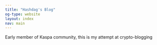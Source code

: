 ```yaml
---
title: "Hashdag's Blog"
og-type: website
layout: index
nav: main
---
```


Early member of Kaspa community, this is my attempt at crypto-blogging
